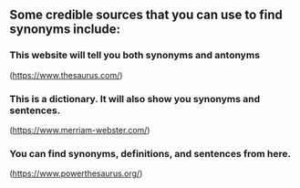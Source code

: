 ## Some credible sources that you can use to find synonyms include:

### This website will tell you both synonyms and antonyms
(https://www.thesaurus.com/)

### This is a dictionary. It will also show you synonyms and sentences.
(https://www.merriam-webster.com/)

### You can find synonyms, definitions, and sentences from here. 
(https://www.powerthesaurus.org/)
